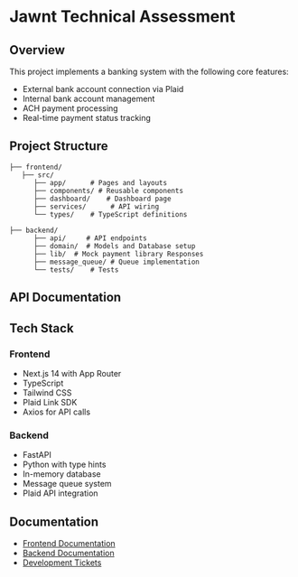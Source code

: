 # Jawnt Technical Assessment

## Overview

This project implements a banking system with the following core features:

- External bank account connection via Plaid
- Internal bank account management
- ACH payment processing
- Real-time payment status tracking

## Project Structure

```
├── frontend/          
   ├── src/          
      ├── app/      # Pages and layouts
      ├── components/ # Reusable components
      ├── dashboard/    # Dashboard page
      ├── services/      # API wiring
      └── types/    # TypeScript definitions

├── backend/          
      ├── api/     # API endpoints
      ├── domain/  # Models and Database setup
      ├── lib/  # Mock payment library Responses
      ├── message_queue/ # Queue implementation
      └── tests/    # Tests
```

## API Documentation

## Tech Stack

### Frontend

- Next.js 14 with App Router
- TypeScript
- Tailwind CSS
- Plaid Link SDK
- Axios for API calls

### Backend

- FastAPI
- Python with type hints
- In-memory database
- Message queue system
- Plaid API integration

## Documentation

- [Frontend Documentation](./frontend/README.md)
- [Backend Documentation](./backend/README.md)
- [Development Tickets](./TICKETS.md)

